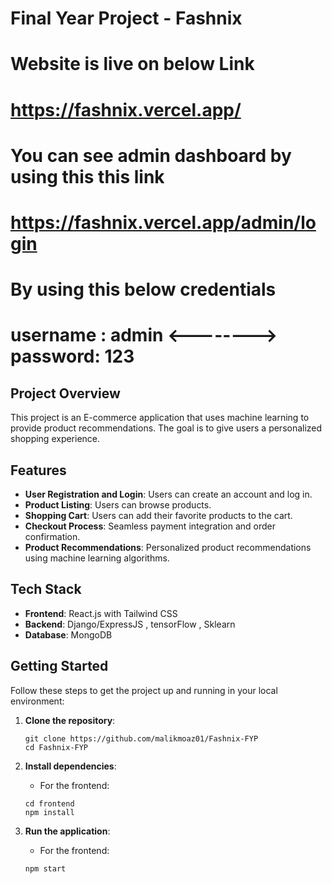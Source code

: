    
# Final Year Project -  Fashnix

# Website is live on below Link
# https://fashnix.vercel.app/

# You can see admin dashboard by using this this link
# https://fashnix.vercel.app/admin/login
# By using this below credentials
# username : admin       <-------->       password: 123

## Project Overview
This project is an E-commerce application that uses machine learning to provide product recommendations. The goal is to give users a personalized shopping experience.

## Features
- **User Registration and Login**: Users can create an account and log in.
- **Product Listing**: Users can browse products.
- **Shopping Cart**: Users can add their favorite products to the cart.
- **Checkout Process**: Seamless payment integration and order confirmation.
- **Product Recommendations**: Personalized product recommendations using machine learning algorithms.

## Tech Stack
- **Frontend**: React.js with Tailwind CSS
- **Backend**: Django/ExpressJS , tensorFlow , Sklearn
- **Database**: MongoDB

## Getting Started
Follow these steps to get the project up and running in your local environment:

1. **Clone the repository**:
    ```
    git clone https://github.com/malikmoaz01/Fashnix-FYP
    cd Fashnix-FYP
    ```

2. **Install dependencies**:
   - For the frontend:
    ```
    cd frontend
    npm install
    ```

3. **Run the application**:
   - For the frontend:
    ```
    npm start
    ```

